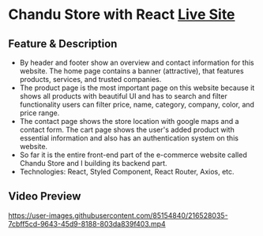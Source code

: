 # Chandu Store with React [Live Site](https://chandu-store.netlify.app)

## Feature & Description

- By header and footer show an overview and contact information for this website. The home page contains a banner (attractive), that features products, services, and trusted companies.
- The product page is the most important page on this website because it shows all products with beautiful UI and has to search and filter functionality users can filter price, name, category, company, color, and price range.
- The contact page shows the store location with google maps and a contact form. The cart page shows the user's added product with essential information and also has an authentication system on this website.
- So far it is the entire front-end part of the e-commerce website called Chandu Store and I building its backend part.
- Technologies: React, Styled Component, React Router, Axios, etc.

## Video Preview

https://user-images.githubusercontent.com/85154840/216528035-7cbff5cd-9643-45d9-8188-803da839f403.mp4
